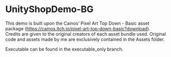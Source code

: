 # UnityShopDemo-BG
This demo is built upon the Cainos’ Pixel Art Top Down - Basic asset package (https://cainos.itch.io/pixel-art-top-down-basic?download).  Credits are given to the original creators of each asset bundle used. Original code and assets made by me are exclusively contained in the Assets folder.

Executable can be found in the executable_only branch.
